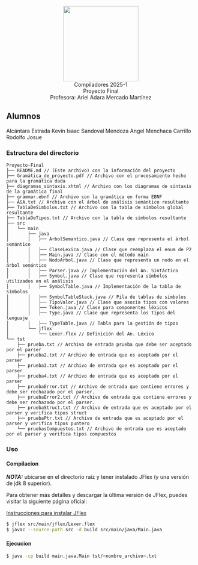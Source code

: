 <p  align="center">
  <img  width="200"  src="https://www.fciencias.unam.mx/sites/default/files/logoFC_2.png"  alt="">  <br>Compiladores  2025-1 <br>
  Proyecto Final <br> Profesora: Ariel Adara Mercado Martínez
</p>

## Alumnos
Alcántara Estrada Kevin Isaac
Sandoval Mendoza Angel
Menchaca Carrillo Rodolfo Josue

### Estructura del directorio

``` 
Proyecto-Final
├── README.md // (Este archivo) con la información del proyecto
├── Gramática_de_proyecto.pdf // Archivo con el procesamiento hecho para la gramática dada
├── diagramas_sintaxis.xhtml // Archivo con los diagramas de sintaxis de la gramática final
├── grammar.ebnf // Archivo con la gramática en forma EBNF
├── ASA.txt // Archivo con el árbol de análisis semántico resultante
├── TablaDeSimbolos.txt // Archivo con la tabla de símbolos global resultante
├── TablaDeTipos.txt // Archivo con la tabla de símbolos resultante
├── src
│   └── main
│       ├── java
│       │   ├── ArbolSemantico.java // Clase que representa el árbol semántico
│       │   ├── ClaseLexica.java // Clase que reemplaza el enum de P2
│       │   ├── Main.java // Clase con el método main
│       │   ├── NodoArbol.java // Clase que representa un nodo en el árbol semántico
│       │   ├── Parser.java // Implementación del An. Sintáctico
│       │   ├── Symbol.java // Clase que representa símbolos utilizados en el análisis
│       │   ├── SymbolTable.java // Implementación de la tabla de símbolos
│       │   ├── SymbolTableStack.java // Pila de tablas de símbolos
│       │   ├── TipoValor.java // Clase que asocia tipos con valores
│       │   ├── Token.java // Clase para componentes léxicos
│       │   ├── Type.java // Clase que representa los tipos del lenguaje
│       │   ├── TypeTable.java // Tabla para la gestión de tipos
│       └── jflex
│           └── Lexer.flex // Definición del An. Léxico
└── tst
    ├── prueba.txt // Archivo de entrada prueba que debe ser aceptado por el parser
    ├── prueba2.txt // Archivo de entrada que es aceptado por el parser
    ├── prueba3.txt // Archivo de entrada que es aceptado por el parser
    ├── prueba4.txt // Archivo de entrada que es aceptado por el parser
    ├── pruebaError.txt // Archivo de entrada que contiene errores y debe ser rechazado por el parser.
    ├── pruebaError2.txt // Archivo de entrada que contiene errores y debe ser rechazado por el parser.
    ├── pruebaStruct.txt // Archivo de entrada que es aceptado por el parser y verifica tipos struct
    ├── pruebaPtr.txt // Archivo de entrada que es aceptado por el parser y verifica tipos puntero
    └── pruebasCompuestos.txt // Archivo de entrada que es aceptado por el parser y verifica tipos compuestos
```

### Uso

#### Compilacion

***NOTA:*** ubicarse en el directorio raíz y tener instalado JFlex (y una versión de jdk 8 superior). 

Para obtener más detalles y descargar la última versión de JFlex, puedes visitar la siguiente página oficial:

[Instrucciones para instalar JFlex](https://jflex.de/download.html)


```bash
$ jflex src/main/jflex/Lexer.flex
$ javac --source-path src -d build src/main/java/Main.java
```

#### Ejecucion

```bash
$ java -cp build main.java.Main tst/<nombre_archivo>.txt
```


